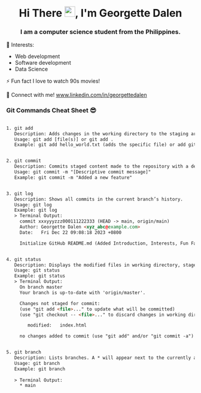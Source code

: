 
<h1 align="center">Hi There <img src="https://media.giphy.com/media/hvRJCLFzcasrR4ia7z/giphy.gif" width="28">, I'm Georgette Dalen</h1>
<h3 align="center">I am a computer science student from the Philippines.</h3>

🌱 Interests:
- Web development
- Software development
- Data Science

⚡ Fun fact I love to watch 90s movies!

💬 Connect with me! www.linkedin.com/in/georgettedalen

<h3> Git Commands Cheat Sheet 😎 </h3>

```html

1. git add
   Description: Adds changes in the working directory to the staging area, preparing the for the next commit.
   Usage: git add [file(s)] or git add .
   Example: git add hello_world.txt (adds the specific file) or add git . (adds all changes)


2. git commit
   Description: Commits staged content made to the repository with a descriptive message.
   Usage: git commit -m "[Descriptive commit message]"
   Example: git commit -m "Added a new feature"


3. git log
   Description: Shows all commits in the current branch’s history.
   Usage: git log
   Example: git log
   > Terminal Output:
     commit xxxyyyzzz000111222333 (HEAD -> main, origin/main)
     Author: Georgette Dalen <xyz_abc@example.com>
     Date:   Fri Dec 22 09:08:18 2023 +0800

     Initialize GitHub README.md (Added Introduction, Interests, Fun Fact, and LinkedIn Link)


4. git status
   Description: Displays the modified files in working directory, staged for the next commit.
   Usage: git status
   Example: git status
   > Terminal Output:
     On branch master
     Your branch is up-to-date with 'origin/master'.

     Changes not staged for commit:
     (use "git add <file>..." to update what will be committed)
     (use "git checkout -- <file>..." to discard changes in working directory)

        modified:   index.html

     no changes added to commit (use "git add" and/or "git commit -a")


5. git branch
   Description: Lists branches. A * will appear next to the currently active branch.
   Usage: git branch
   Example: git branch
   
   > Terminal Output:
     * main

```